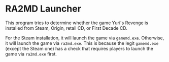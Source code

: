 # RA2MD Launcher

This program tries to determine whether the game Yuri's Revenge is installed from Steam, Origin, retail CD, or First Decade CD.

For the Steam installation, it will launch the game via `gamemd.exe`. Otherwise, it will launch the game via `ra2md.exe`. This is because the legit `gamemd.exe` (except the Steam one) has a check that requires players to launch the game via `ra2md.exe` first.